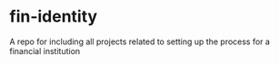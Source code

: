 # fin-identity
A repo for including all projects related to setting up the process for a financial institution
